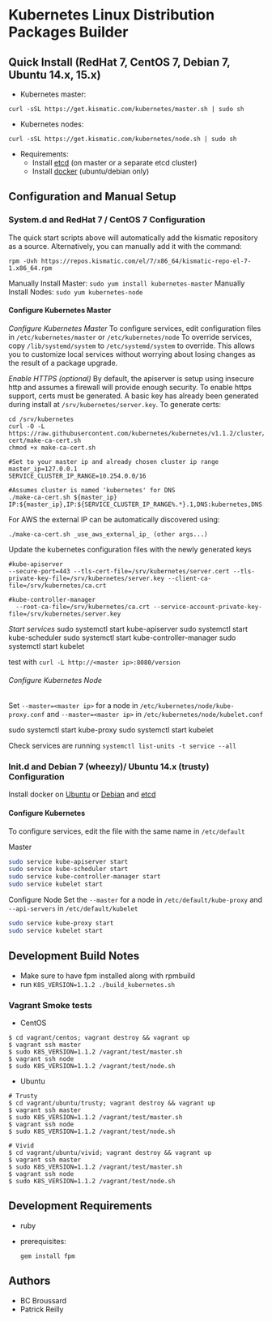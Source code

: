 # Kubernetes Linux Distribution Packages Builder

## Quick Install (RedHat 7, CentOS 7, Debian 7, Ubuntu 14.x, 15.x)

* Kubernetes master:
```
curl -sSL https://get.kismatic.com/kubernetes/master.sh | sudo sh
```

* Kubernetes nodes:
```
curl -sSL https://get.kismatic.com/kubernetes/node.sh | sudo sh
```

* Requirements:
  * Install [etcd](https://github.com/coreos/etcd) (on master or a separate etcd cluster)
  * Install [docker](https://docs.docker.com/installation) (ubuntu/debian only)

## Configuration and Manual Setup

### System.d and RedHat 7 / CentOS 7 Configuration

The quick start scripts above will automatically add the kismatic repository as a source. Alternatively, you can manually add it with the command:
```
rpm -Uvh https://repos.kismatic.com/el/7/x86_64/kismatic-repo-el-7-1.x86_64.rpm
```

Manually Install Master: `sudo yum install kubernetes-master`
Manually Install Nodes: `sudo yum kubernetes-node`

#### Configure Kubernetes Master

*Configure Kubernetes Master*
To configure services, edit configuration files in `/etc/kubernetes/master` or `/etc/kubernetes/node`
To override services, copy `/lib/systemd/system` to `/etc/systemd/system` to override. This allows you to customize local services without worrying about losing changes as the result of a package upgrade.

*Enable HTTPS (optional)*
By default, the apiserver is setup using insecure http and assumes a firewall will provide enough security. To enable https support, certs must be generated. A basic key has already been generated during install at `/srv/kubernetes/server.key`. To generate certs:
```
cd /srv/kubernetes
curl -O -L https://raw.githubusercontent.com/kubernetes/kubernetes/v1.1.2/cluster/saltbase/salt/generate-cert/make-ca-cert.sh
chmod +x make-ca-cert.sh

#Set to your master ip and already chosen cluster ip range
master_ip=127.0.0.1
SERVICE_CLUSTER_IP_RANGE=10.254.0.0/16

#Assumes cluster is named 'kubernetes' for DNS
./make-ca-cert.sh ${master_ip} IP:${master_ip},IP:${SERVICE_CLUSTER_IP_RANGE%.*}.1,DNS:kubernetes,DNS:kubernetes.default,DNS:kubernetes.default.svc,DNS:kubernetes.default.svc.cluster.local;
```

For AWS the external IP can be automatically discovered using:
```
./make-ca-cert.sh _use_aws_external_ip_ (other args...)
```

Update the kubernetes configuration files with the newly generated keys
```
#kube-apiserver
--secure-port=443 --tls-cert-file=/srv/kubernetes/server.cert --tls-private-key-file=/srv/kubernetes/server.key --client-ca-file=/srv/kubernetes/ca.crt

#kube-controller-manager
  --root-ca-file=/srv/kubernetes/ca.crt --service-account-private-key-file=/srv/kubernetes/server.key
```

*Start services*
sudo systemctl start kube-apiserver
sudo systemctl start kube-scheduler
sudo systemctl start kube-controller-manager
sudo systemctl start kubelet

test with
`curl -L http://<master ip>:8080/version`

###### Configure Kubernetes Node

Set `--master=<master ip>` for a node in `/etc/kubernetes/node/kube-proxy.conf` and `--master=<master ip>` in `/etc/kubernetes/node/kubelet.conf`


sudo systemctl start kube-proxy
sudo systemctl start kubelet

Check services are running
`systemctl list-units -t service --all`




### Init.d and Debian 7 (wheezy)/ Ubuntu 14.x (trusty) Configuration

Install docker on [Ubuntu](https://docs.docker.com/installation/ubuntulinux/) or [Debian](https://docs.docker.com/installation/debian/) and [etcd](https://github.com/coreos/etcd)


#### Configure Kubernetes
To configure services, edit the file with the same name in `/etc/default`


Master

```bash
sudo service kube-apiserver start
sudo service kube-scheduler start
sudo service kube-controller-manager start
sudo service kubelet start
```

Configure Node
Set the `--master` for a node in `/etc/default/kube-proxy` and `--api-servers` in `/etc/default/kubelet`

```bash
sudo service kube-proxy start
sudo service kubelet start
```

## Development Build Notes
* Make sure to have fpm installed along with rpmbuild
* run `K8S_VERSION=1.1.2 ./build_kubernetes.sh`

### Vagrant Smoke tests
- CentOS
```
$ cd vagrant/centos; vagrant destroy && vagrant up
$ vagrant ssh master
$ sudo K8S_VERSION=1.1.2 /vagrant/test/master.sh
$ vagrant ssh node
$ sudo K8S_VERSION=1.1.2 /vagrant/test/node.sh
```

- Ubuntu
```
# Trusty
$ cd vagrant/ubuntu/trusty; vagrant destroy && vagrant up
$ vagrant ssh master
$ sudo K8S_VERSION=1.1.2 /vagrant/test/master.sh
$ vagrant ssh node
$ sudo K8S_VERSION=1.1.2 /vagrant/test/node.sh

# Vivid
$ cd vagrant/ubuntu/vivid; vagrant destroy && vagrant up
$ vagrant ssh master
$ sudo K8S_VERSION=1.1.2 /vagrant/test/master.sh
$ vagrant ssh node
$ sudo K8S_VERSION=1.1.2 /vagrant/test/node.sh
```

## Development Requirements

* ruby
* prerequisites:

     `gem install fpm`

## Authors

   * BC Broussard
   * Patrick Reilly
